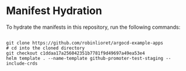 
# Manifest Hydration

To hydrate the manifests in this repository, run the following commands:

```shell

git clone https://github.com/robinlioret/argocd-example-apps
# cd into the cloned directory
git checkout c1ddaa17a256042351b7781f9d49697a49ea53e4
helm template . --name-template github-promoter-test-staging --include-crds
```